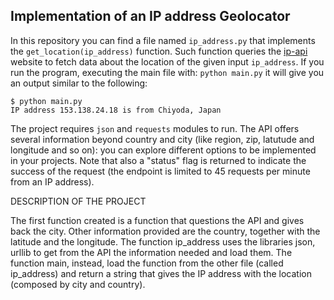 ## Implementation of an IP address Geolocator


In this repository you can find a file named ```ip_address.py``` that implements the ```get_location(ip_address)``` function.
Such function queries the [ip-api](https://ip-api.com/docs/api:json) website to fetch data about the location of the given input ```ip_address```.
If you run the program, executing the main file with: ```python main.py``` it will give you an output similar to the following: 

```
$ python main.py
IP address 153.138.24.18 is from Chiyoda, Japan 
```

The project requires ```json``` and ```requests``` modules to run. The API offers several information beyond country and city (like region, zip, latutude and longitude and so on): you can explore different options to be implemented in your projects. Note that also a "status" flag is returned to indicate the success of the request (the endpoint is limited to 45 requests per minute from an IP address).

DESCRIPTION OF THE PROJECT

The first function created is a function that questions the API and gives back the city. 
Other information provided are the country, together with the latitude and the longitude. 
The function ip_address uses the libraries json, urllib to get from the API the information needed and load them.
The function main, instead, load the function from the other file (called ip_address) and return a string that gives the IP address with the location (composed by city and country).